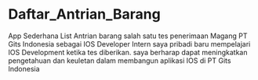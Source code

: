 # Daftar_Antrian_Barang
App Sederhana List Antrian barang
salah satu tes penerimaan Magang PT Gits Indonesia sebagai IOS Developer Intern
saya pribadi baru mempelajari IOS Development ketika tes diberikan.
saya berharap dapat meningkatkan pengetahuan dan keuletan dalam membangun aplikasi IOS di PT Gits Indonesia
